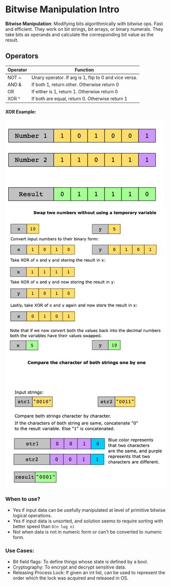 # Bitwise Manipulation Intro
**Bitwise Manipulation**: Modifying bits algorithmically with bitwise ops. Fast and efficient. They work on bit strings,
bit arrays, or binary numerals. They take bits as operands and calculate the corresponding bit value as the result.
## Operators

| **Operator** | **Function**                                           |
|--------------|--------------------------------------------------------|
| NOT ~        | Unary operator. If arg is 1, flip to 0 and vice versa. |
| AND &        | If both 1, return other. Otherwise return 0            |
| OR           | If either is 1, return 1. Otherwise return 0           |
| XOR ^        | If both are equal, return 0. Otherwise return 1        |

#### XOR Example:
![](./xorexample.png)
![](./xorexample2.png)
![](./xorexample3.png)

### When to use?
* Yes if input data can be usefully manipulated at level of primitive bitwise logical operations.
* Yes if input data is unsorted, and solution seems to require sorting with better speed than `O(n log n)`
* Not when data is not in numeric form or can't be converted to numeric form.

### Use Cases:
* Bit field flags: To define things whose state is defined by a bool.
* Cryptography: To encrypt and decrypt sensitive data.
* Releasing Process Lock: If given an int list, can be used to represent the order which the lock was acquired and released in OS.


